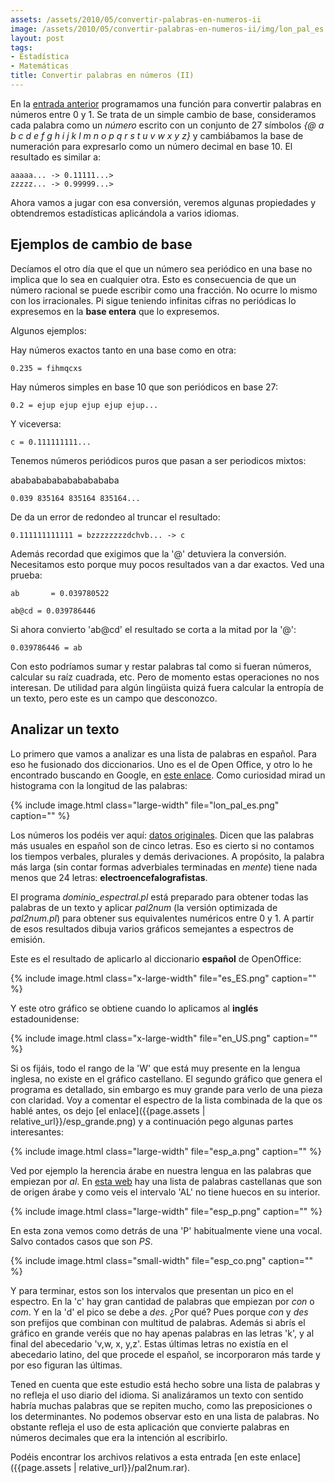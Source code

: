 ```yaml
---
assets: /assets/2010/05/convertir-palabras-en-numeros-ii
image: /assets/2010/05/convertir-palabras-en-numeros-ii/img/lon_pal_es.png
layout: post
tags:
- Estadística
- Matemáticas
title: Convertir palabras en números (II)
---
```


En la [entrada anterior](http://electronicaycienciadebug.blogspot.com/2010/05/convertir-palabras-en-numeros-i.html) programamos una función para convertir palabras en números entre 0 y 1. Se trata de un simple cambio de base, consideramos cada palabra como un *número* escrito con un conjunto de 27 símbolos *{@ a b c d e f g h i j k l m n o p q r s t u v w x y z}* y cambiábamos la base de numeración para expresarlo como un número decimal en base 10. El resultado es similar a:

    aaaaa... -> 0.11111...>
    zzzzz... -> 0.99999...>

Ahora vamos a jugar con esa conversión, veremos algunas propiedades y obtendremos estadísticas aplicándola a varios idiomas.

<!--more-->

## Ejemplos de cambio de base

Decíamos el otro día que el que un número sea periódico en una base no implica que lo sea en cualquier otra. Esto es consecuencia de que un número racional se puede escribir como una fracción. No ocurre lo mismo con los irracionales. Pi sigue teniendo infinitas cifras no periódicas lo expresemos en la **base entera** que lo expresemos.

Algunos ejemplos:

Hay números exactos tanto en una base como en otra:

    0.235 = fihmqcxs

Hay números simples en base 10 que son periódicos en base 27:

    0.2 = ejup ejup ejup ejup ejup...

Y viceversa:

    c = 0.111111111...

Tenemos números periódicos puros que pasan a ser periodicos mixtos:

ababababababababababa

    0.039 835164 835164 835164...

De da un error de redondeo al truncar el resultado:

    0.111111111111 = bzzzzzzzzdchvb... -> c

Además recordad que exigimos que la '@' detuviera la conversión. Necesitamos esto porque muy pocos resultados van a dar exactos. Ved una prueba:

    ab       = 0.039780522

    ab@cd = 0.039786446

Si ahora convierto 'ab@cd' el resultado se corta a la mitad por la '@':

    0.039786446 = ab

Con esto podríamos sumar y restar palabras tal como si fueran números, calcular su raíz cuadrada, etc. Pero de momento estas operaciones no nos interesan. De utilidad para algún lingüista quizá fuera calcular la entropía de un texto, pero este es un campo que desconozco.

## Analizar un texto

Lo primero que vamos a analizar es una lista de palabras en español. Para eso he fusionado dos diccionarios. Uno es el de Open Office, y otro lo he encontrado buscando en Google, en [este enlace](http://tools.assembla.com/svn/homedevel/devel/ftrie/diccionario.txt). Como curiosidad mirad un histograma con la longitud de las palabras:

{% include image.html class="large-width" file="lon_pal_es.png" caption="" %}

Los números los podéis ver aquí: [datos originales](http://spreadsheets.google.com/pub?key=tuJhJL6EMffJAALar8b4tUw&amp;single=true&amp;gid=0&amp;output=html). Dicen que las palabras más usuales en español son de cinco letras. Eso es cierto si no contamos los tiempos verbales, plurales y demás derivaciones. A propósito, la palabra más larga (sin contar formas adverbiales terminadas en *mente*) tiene nada menos que 24 letras: **electroencefalografistas**.

El programa *dominio_espectral.pl* está preparado para obtener todas las palabras de un texto y aplicar *pal2num* (la versión optimizada de *pal2num.pl*) para obtener sus equivalentes numéricos entre 0 y 1. A partir de esos resultados dibuja varios gráficos semejantes a espectros de emisión.

Este es el resultado de aplicarlo al diccionario **español** de OpenOffice:

{% include image.html class="x-large-width" file="es_ES.png" caption="" %}

Y este otro gráfico se obtiene cuando lo aplicamos al **inglés** estadounidense:

{% include image.html class="x-large-width" file="en_US.png" caption="" %}

Si os fijáis, todo el rango de la 'W' que está muy presente en la lengua inglesa, no existe en el gráfico castellano. El segundo gráfico que genera el programa es detallado, sin embargo es muy grande para verlo de una pieza con claridad. Voy a comentar el espectro de la lista combinada de la que os hablé antes, os dejo [el enlace]({{page.assets | relative_url}}/esp_grande.png) y a continuación pego algunas partes interesantes:

{% include image.html class="large-width" file="esp_a.png" caption="" %}

Ved por ejemplo la herencia árabe en nuestra lengua en las palabras que empiezan por *al*. En [esta web](http://www.libreopinion.com/members/jose_marmol/influencia_arabe.htm) hay una lista de palabras castellanas que son de origen árabe y como veis el intervalo 'AL' no tiene huecos en su interior.

{% include image.html class="large-width" file="esp_p.png" caption="" %}

En esta zona vemos como detrás de una 'P' habitualmente viene una vocal. Salvo contados casos que son *PS*.

{% include image.html class="small-width" file="esp_co.png" caption="" %}

Y para terminar, estos son los intervalos que presentan un pico en el espectro. En la 'c' hay gran cantidad de palabras que empiezan por *con* o *com*. Y en la 'd' el pico se debe a *des*. ¿Por qué? Pues porque *con* y *des* son prefijos que combinan con multitud de palabras. Además si abrís el gráfico en grande veréis que no hay apenas palabras en las letras 'k', y al final del abecedario 'v,w, x, y,z'. Estas últimas letras no existía en el abecedario latino, del que procede el español, se incorporaron más tarde y por eso figuran las últimas.

Tened en cuenta que este estudio está hecho sobre una lista de palabras y no refleja el uso diario del idioma. Si analizáramos un texto con sentido habría muchas palabras que se repiten mucho, como las preposiciones o los determinantes. No podemos observar esto en una lista de palabras. No obstante refleja el uso de esta aplicación que convierte palabras en números decimales que era la intención al escribirlo.

Podéis encontrar los archivos relativos a esta entrada [en este enlace]({{page.assets | relative_url}}/pal2num.rar).

